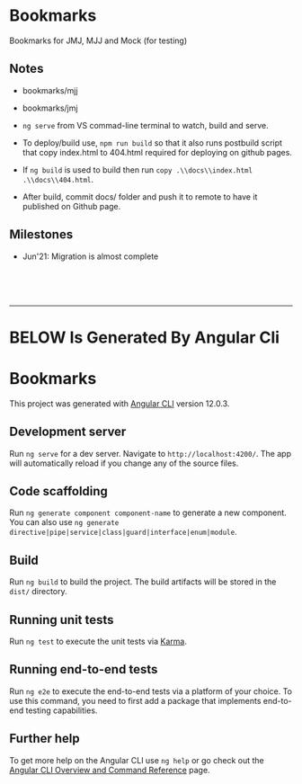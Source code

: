 # Bookmarks 
Bookmarks for JMJ, MJJ and Mock (for testing)

## Notes
  
  
  - bookmarks/mjj 
  - bookmarks/jmj

  - `ng serve` from VS commad-line terminal to watch, build and serve.
  - To deploy/build use, ` npm run build `        so that it also runs postbuild script that copy index.html to 404.html required for deploying on github pages.
  
  - If ` ng build ` is used to build then run `copy .\\docs\\index.html .\\docs\\404.html`.

  - After build, commit docs/ folder and push it to remote to have it published on Github page.

## Milestones
  - Jun'21: Migration is almost complete



<br/>
<br/>
<br/>
<hr />

# BELOW Is Generated By Angular Cli

# Bookmarks

This project was generated with [Angular CLI](https://github.com/angular/angular-cli) version 12.0.3.

## Development server

Run `ng serve` for a dev server. Navigate to `http://localhost:4200/`. The app will automatically reload if you change any of the source files.

## Code scaffolding

Run `ng generate component component-name` to generate a new component. You can also use `ng generate directive|pipe|service|class|guard|interface|enum|module`.

## Build

Run `ng build` to build the project. The build artifacts will be stored in the `dist/` directory.

## Running unit tests

Run `ng test` to execute the unit tests via [Karma](https://karma-runner.github.io).

## Running end-to-end tests

Run `ng e2e` to execute the end-to-end tests via a platform of your choice. To use this command, you need to first add a package that implements end-to-end testing capabilities.

## Further help

To get more help on the Angular CLI use `ng help` or go check out the [Angular CLI Overview and Command Reference](https://angular.io/cli) page.
